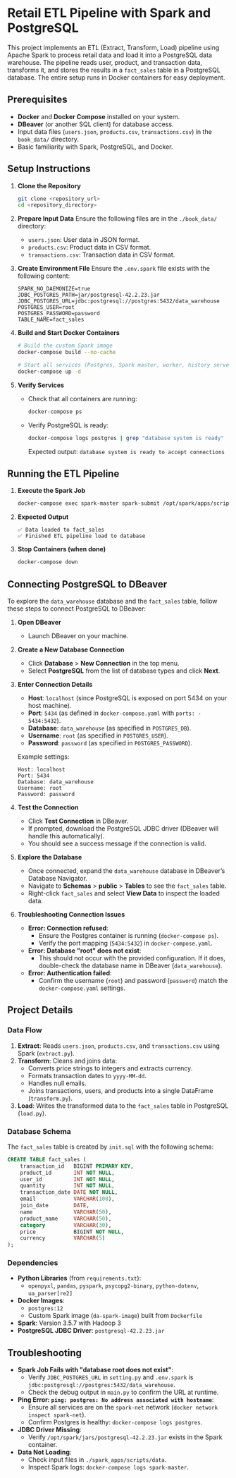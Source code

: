 # Retail ETL Pipeline with Spark and PostgreSQL

This project implements an ETL (Extract, Transform, Load) pipeline using Apache Spark to process retail data and load it into a PostgreSQL data warehouse. The pipeline reads user, product, and transaction data, transforms it, and stores the results in a `fact_sales` table in a PostgreSQL database. The entire setup runs in Docker containers for easy deployment.

## Prerequisites

- **Docker** and **Docker Compose** installed on your system.
- **DBeaver** (or another SQL client) for database access.
- Input data files (`users.json`, `products.csv`, `transactions.csv`) in the `book_data/` directory.
- Basic familiarity with Spark, PostgreSQL, and Docker.

## Setup Instructions

1. **Clone the Repository**
   ```bash
   git clone <repository_url>
   cd <repository_directory>
   ```

2. **Prepare Input Data**
   Ensure the following files are in the `./book_data/` directory:
   - `users.json`: User data in JSON format.
   - `products.csv`: Product data in CSV format.
   - `transactions.csv`: Transaction data in CSV format.

3. **Create Environment File**
   Ensure the `.env.spark` file exists with the following content:
   ```
   SPARK_NO_DAEMONIZE=true
   JDBC_POSTGRES_PATH=jar/postgresql-42.2.23.jar
   JDBC_POSTGRES_URL=jdbc:postgresql://postgres:5432/data_warehouse
   POSTGRES_USER=root
   POSTGRES_PASSWORD=password
   TABLE_NAME=fact_sales
   ```

4. **Build and Start Docker Containers**
   ```bash
   # Build the custom Spark image
   docker-compose build --no-cache

   # Start all services (Postgres, Spark master, worker, history server)
   docker-compose up -d
   ```

5. **Verify Services**
   - Check that all containers are running:
     ```bash
     docker-compose ps
     ```
   - Verify PostgreSQL is ready:
     ```bash
     docker-compose logs postgres | grep "database system is ready"
     ```
     Expected output: `database system is ready to accept connections`

## Running the ETL Pipeline

1. **Execute the Spark Job**
   ```bash
   docker-compose exec spark-master spark-submit /opt/spark/apps/scripts/main.py
   ```

2. **Expected Output**
   ```
   ✅ Data loaded to fact_sales
   ✅ Finished ETL pipeline load to database
   ```

3. **Stop Containers (when done)**
   ```bash
   docker-compose down
   ```

## Connecting PostgreSQL to DBeaver

To explore the `data_warehouse` database and the `fact_sales` table, follow these steps to connect PostgreSQL to DBeaver:

1. **Open DBeaver**
   - Launch DBeaver on your machine.

2. **Create a New Database Connection**
   - Click **Database** > **New Connection** in the top menu.
   - Select **PostgreSQL** from the list of database types and click **Next**.

3. **Enter Connection Details**
   - **Host**: `localhost` (since PostgreSQL is exposed on port 5434 on your host machine).
   - **Port**: `5434` (as defined in `docker-compose.yaml` with `ports: - 5434:5432`).
   - **Database**: `data_warehouse` (as specified in `POSTGRES_DB`).
   - **Username**: `root` (as specified in `POSTGRES_USER`).
   - **Password**: `password` (as specified in `POSTGRES_PASSWORD`).

   Example settings:
   ```
   Host: localhost
   Port: 5434
   Database: data_warehouse
   Username: root
   Password: password
   ```

4. **Test the Connection**
   - Click **Test Connection** in DBeaver.
   - If prompted, download the PostgreSQL JDBC driver (DBeaver will handle this automatically).
   - You should see a success message if the connection is valid.

5. **Explore the Database**
   - Once connected, expand the `data_warehouse` database in DBeaver’s Database Navigator.
   - Navigate to **Schemas** > **public** > **Tables** to see the `fact_sales` table.
   - Right-click `fact_sales` and select **View Data** to inspect the loaded data.

6. **Troubleshooting Connection Issues**
   - **Error: Connection refused**:
     - Ensure the Postgres container is running (`docker-compose ps`).
     - Verify the port mapping (`5434:5432`) in `docker-compose.yaml`.
   - **Error: Database "root" does not exist**:
     - This should not occur with the provided configuration. If it does, double-check the database name in DBeaver (`data_warehouse`).
   - **Error: Authentication failed**:
     - Confirm the username (`root`) and password (`password`) match the `docker-compose.yaml` settings.

## Project Details

### Data Flow
1. **Extract**: Reads `users.json`, `products.csv`, and `transactions.csv` using Spark (`extract.py`).
2. **Transform**: Cleans and joins data:
   - Converts price strings to integers and extracts currency.
   - Formats transaction dates to `yyyy-MM-dd`.
   - Handles null emails.
   - Joins transactions, users, and products into a single DataFrame (`transform.py`).
3. **Load**: Writes the transformed data to the `fact_sales` table in PostgreSQL (`load.py`).

### Database Schema
The `fact_sales` table is created by `init.sql` with the following schema:
```sql
CREATE TABLE fact_sales (
    transaction_id   BIGINT PRIMARY KEY,
    product_id       INT NOT NULL,
    user_id          INT NOT NULL,
    quantity         INT NOT NULL,
    transaction_date DATE NOT NULL,
    email            VARCHAR(100),
    join_date        DATE,
    name             VARCHAR(50),
    product_name     VARCHAR(50),
    category         VARCHAR(30),
    price            BIGINT NOT NULL,
    currency         VARCHAR(5)
);
```

### Dependencies
- **Python Libraries** (from `requirements.txt`):
  - `openpyxl`, `pandas`, `pyspark`, `psycopg2-binary`, `python-dotenv`, `ua_parser[re2]`
- **Docker Images**:
  - `postgres:12`
  - Custom Spark image (`da-spark-image`) built from `Dockerfile`
- **Spark**: Version 3.5.7 with Hadoop 3
- **PostgreSQL JDBC Driver**: `postgresql-42.2.23.jar`

## Troubleshooting

- **Spark Job Fails with "database root does not exist"**:
  - Verify `JDBC_POSTGRES_URL` in `setting.py` and `.env.spark` is `jdbc:postgresql://postgres:5432/data_warehouse`.
  - Check the debug output in `main.py` to confirm the URL at runtime.
- **Ping Error: `ping: postgres: No address associated with hostname`**:
  - Ensure all services are on the `spark-net` network (`docker network inspect spark-net`).
  - Confirm Postgres is healthy: `docker-compose logs postgres`.
- **JDBC Driver Missing**:
  - Verify `/opt/spark/jars/postgresql-42.2.23.jar` exists in the Spark container.
- **Data Not Loading**:
  - Check input files in `./spark_apps/scripts/data`.
  - Inspect Spark logs: `docker-compose logs spark-master`.
